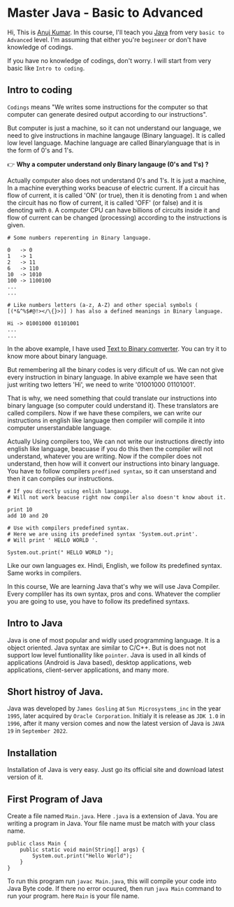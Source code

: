 # Master Java - Basic to Advanced

Hi, This is [Anuj Kumar](https://github.com/wtricks). In this course, I'll teach you [Java](https://www.java.com) from very `basic to Advanced` level. I'm assuming that either you're `begineer` or don't have knowledge of codings.

If you have no knowledge of codings, don't worry. I will start from very basic like `Intro to coding`.

## Intro to coding

`Codings` means "We writes some instructions for the computer so that computer can generate desired output according to our instructions".

But computer is just a machine, so it can not understand our language, we need to give instructions in machine langauge (Binary language). It is called low level language. Machine language are called Binarylanguage that is in the form of 0's and 1's.

👉 __Why a computer understand only Binary langauge (0's and 1's) ?__

Actually computer also does not understand 0's and 1's. It is just a machine, In a machine everything works beacuse of electric current. If a circuit has flow of current, it is called 'ON' (or true), then it is denoting from `1` and when the circuit has no flow of current, it is called 'OFF' (or false) and it is denoting with `0`. A computer CPU can have billions of circuits inside it and flow of current can be changed (processing) according to the instructions is given.

    # Some numbers reperenting in Binary language.

    0   -> 0
    1   -> 1
    2   -> 11
    6   -> 110
    10  -> 1010
    100 -> 1100100
    ...
    ...

    # Like numbers letters (a-z, A-Z) and other special symbols ( [(*&^%$#@!></\{}>)] ) has also a defined meanings in Binary language.

    Hi -> 01001000 01101001
    ...
    ... 

In the above example, I have used [Text to Binary comverter](https://rapidtables.com/ascii-to-binary.html). You can try it to know more about binary language.

But remembering all the binary codes is very dificult of us. We can not give every instruction in binary language. In abive example we have seen that just writing two letters 'Hi', we need to write '01001000 01101001'. 

That is why, we need something that could translate our instructions into binary language (so computer could understand it). These translators are called compilers. Now if we have these compilers, we can write our instructions in english like language then compiler will compile it into computer unserstandable language.

Actually Using compilers too, We can not write our instructions directly into english like language, beacuase if you do this then the compiler will not understand, whatever you are writing. Now if the compiler does not understand, then how will it convert our instructions into binary language. You have to follow compilers `predfined syntax`, so it can unserstand and then it can compiles our instructions.

    # If you directly using enlish langauge.
    # Will not work beacuse right now compiler also doesn't know about it.
    
    print 10 
    add 10 and 20

    # Use with compilers predefined syntax.
    # Here we are using its predefined syntax 'System.out.print'.
    # Will print ' HELLO WORLD '.

    System.out.print(" HELLO WORLD ");

Like our own languages ex. Hindi, English, we follow its predefined syntax. Same works in compilers. 

In this course, We are learning Java that's why we will use Java Compiler. Every compliler has its own syntax, pros and cons. Whatever the complier you are going to use, you have to follow its predefined syntaxs.

## Intro to Java
Java is one of most popular and widly used programming language. It is a object oriented. Java syntax are similar to C/C++. But is does not not support low level funtionallity like `pointer`. Java is used in all kinds of applications (Android is Java based), desktop applications, web applications, client-server applications, and many more.

## Short histroy of Java.
Java was developed by `James Gosling` at `Sun Microsystems_inc` in the year `1995`, later acquired by `Oracle Corporation`. Initialy it is release as `JDK 1.0` in `1996`, after it many version comes and now the latest version of Java is `JAVA 19` in `September 2022`.

## Installation
Installation of Java is very easy. Just go its official site and download latest version of it.

## First Program of Java

Create a file named `Main.java`. Here `.java` is a extension of Java. You are writing a program in Java. Your file name must be match with your class name.

    public class Main {
        public static void main(String[] args) {
            System.out.print("Hello World");
        }
    }

To run this program run `javac Main.java`, this will compile your code into Java Byte code. If there no error ocuured, then run `java Main` command to run your program. here `Main` is your file name.
